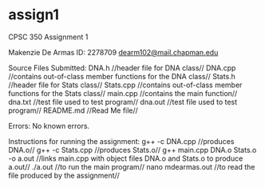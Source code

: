 # assign1
CPSC 350 Assignment 1

Makenzie De Armas
ID: 2278709
dearm102@mail.chapman.edu

Source Files Submitted:
  DNA.h //header file for DNA class// 
  DNA.cpp //contains out-of-class member functions for the DNA class// 
  Stats.h //header file for Stats class// 
  Stats.cpp //contains out-of-class member functions for the Stats class// 
  main.cpp //contains the main function// 
  dna.txt //test file used to test program// 
  dna.out //test file used to test program// 
  README.md //Read Me file// 

Errors: No known errors.

Instructions for running the assignment:
  g++ -c DNA.cpp //produces DNA.o// 
  g++ -c Stats.cpp //produces Stats.o// 
  g++ main.cpp DNA.o Stats.o -o a.out //links main.cpp with object files DNA.o and Stats.o to produce a.out// 
  ./a.out //to run the main program// 
  nano mdearmas.out //to read the file produced by the assignment// 

